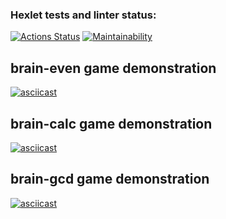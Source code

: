 ### Hexlet tests and linter status:
[![Actions Status](https://github.com/mxrstv/frontend-project-44/workflows/hexlet-check/badge.svg)](https://github.com/mxrstv/frontend-project-44/actions)
[![Maintainability](https://api.codeclimate.com/v1/badges/6402870c4f2f4a8700d8/maintainability)](https://codeclimate.com/github/mxrstv/frontend-project-44/maintainability)

## brain-even game demonstration
[![asciicast](https://asciinema.org/a/WXwBR5ZksNO3Hh8gWVjGEQCVY.svg)](https://asciinema.org/a/WXwBR5ZksNO3Hh8gWVjGEQCVY)

## brain-calc game demonstration
[![asciicast](https://asciinema.org/a/SkDfMnKAWNCVHn9n9LwtyYaAB.svg)](https://asciinema.org/a/SkDfMnKAWNCVHn9n9LwtyYaAB)

## brain-gcd game demonstration
[![asciicast](https://asciinema.org/a/TxEKVQ3JPrw8tLalFkv36mUJU.svg)](https://asciinema.org/a/TxEKVQ3JPrw8tLalFkv36mUJU)

